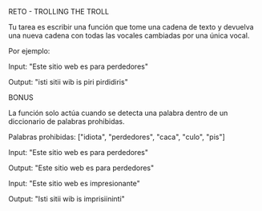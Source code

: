RETO - TROLLING THE TROLL

Tu tarea es escribir una función que tome una cadena de texto y devuelva una nueva cadena con todas las vocales cambiadas por una única vocal.

Por ejemplo:

Input: "Este sitio web es para perdedores"

Output: "isti sitii wib is piri pirdidiris"

BONUS

La función solo actúa cuando se detecta una palabra dentro de un diccionario de palabras prohibidas.

Palabras prohibidas: ["idiota", "perdedores", "caca", "culo", "pis"]

Input: "Este sitio web es para perdedores"

Output: "Este sitio web es para perdedores"

Input: "Este sitio web es impresionante"

Output: "Isti sitii wib is imprisiininti"
